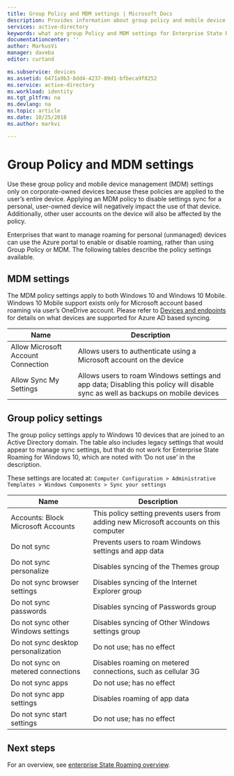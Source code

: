 ```yaml
---
title: Group Policy and MDM settings | Microsoft Docs
description: Provides information about group policy and mobile device management (MDM) settings that should be used on corporate-owned devices. These policies are applied to the user’s entire device.
services: active-directory
keywords: what are group Policy and MDM settings for Enterprise State Roaming, Enterprise State Roaming, windows cloud
documentationcenter: ''
author: MarkusVi
manager: daveba
editor: curtand

ms.subservice: devices
ms.assetid: 6471a9b3-8dd4-4237-89d1-bfbeca9f8252
ms.service: active-directory
ms.workload: identity
ms.tgt_pltfrm: na
ms.devlang: na
ms.topic: article
ms.date: 10/25/2018
ms.author: markvi

---
```

# Group Policy and MDM settings
Use these group policy and mobile device management (MDM) settings only on corporate-owned devices because these policies are applied to the user’s entire device. Applying an MDM policy to disable settings sync for a personal, user-owned device will negatively impact the use of that device. Additionally, other user accounts on the device will also be affected by the policy.

Enterprises that want to manage roaming for personal (unmanaged) devices can use the Azure portal to enable or disable roaming, rather than using Group Policy or MDM.
The following tables describe the policy settings available.

## MDM settings
The MDM policy settings apply to both Windows 10 and Windows 10 Mobile.  Windows 10 Mobile support exists only for Microsoft account based roaming via user’s OneDrive account.  Please refer to [Devices and endpoints](enterprise-state-roaming-windows-settings-reference.md) for details on what devices are supported for Azure AD based syncing.

| Name | Description |
| --- | --- |
| Allow Microsoft Account Connection |Allows users to authenticate using a Microsoft account on the device |
| Allow Sync My Settings |Allows users to roam Windows settings and app data; Disabling this policy will disable sync as well as backups on mobile devices |

## Group policy settings
The group policy settings apply to Windows 10 devices that are joined to an Active Directory domain. The table also includes legacy settings that would appear to manage sync settings, but that do not work for Enterprise State Roaming for Windows 10, which are noted with ‘Do not use’ in the description.

These settings are located at: `Computer Configuration > Administrative Templates > Windows Components > Sync your settings` 

| Name | Description |
| --- | --- |
| Accounts: Block Microsoft Accounts |This policy setting prevents users from adding new Microsoft accounts on this computer |
| Do not sync |Prevents users to roam Windows settings and app data |
| Do not sync personalize |Disables syncing of the Themes group |
| Do not sync browser settings |Disables syncing of the Internet Explorer group |
| Do not sync passwords |Disables syncing of Passwords group |
| Do not sync other Windows settings |Disables syncing of Other Windows settings group |
| Do not sync desktop personalization |Do not use; has no effect |
| Do not sync on metered connections |Disables roaming on metered connections, such as cellular 3G |
| Do not sync apps |Do not use; has no effect |
| Do not sync app settings |Disables roaming of app data |
| Do not sync start settings |Do not use; has no effect |

## Next steps

For an overview, see [enterprise State Roaming overview](enterprise-state-roaming-overview.md).


